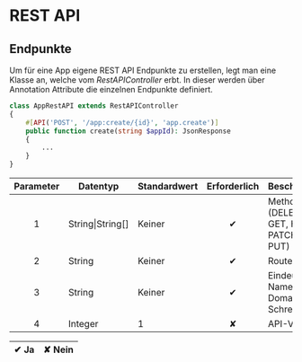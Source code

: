 # REST API

## Endpunkte

Um für eine App eigene REST API Endpunkte zu erstellen, legt man eine Klasse an, welche vom *RestAPIController* erbt. In dieser werden über Annotation Attribute die einzelnen Endpunkte definiert.

~~~php
class AppRestAPI extends RestAPIController
{
    #[API('POST', '/app:create/{id}', 'app.create')]
    public function create(string $appId): JsonResponse
    {
        ...
    }
}
~~~

| Parameter | Datentyp | Standardwert | Erforderlich | Beschreibung
| :-------: | -------- | ------------ | :----------: | ------------ 
| 1 | String\|String[] | Keiner | &#10004; | Methode(n) (DELETE, GET, HEAD, PATCH, POST, PUT)
| 2 | String | Keiner | &#10004; | Route
| 3 | String | Keiner | &#10004; | Eindeutiger Name in Domain-Schreibweise.
| 4 | Integer | 1 | &#10008; | API-Version

| &#10004; Ja | &#10008; Nein
| ----------- | -------------
